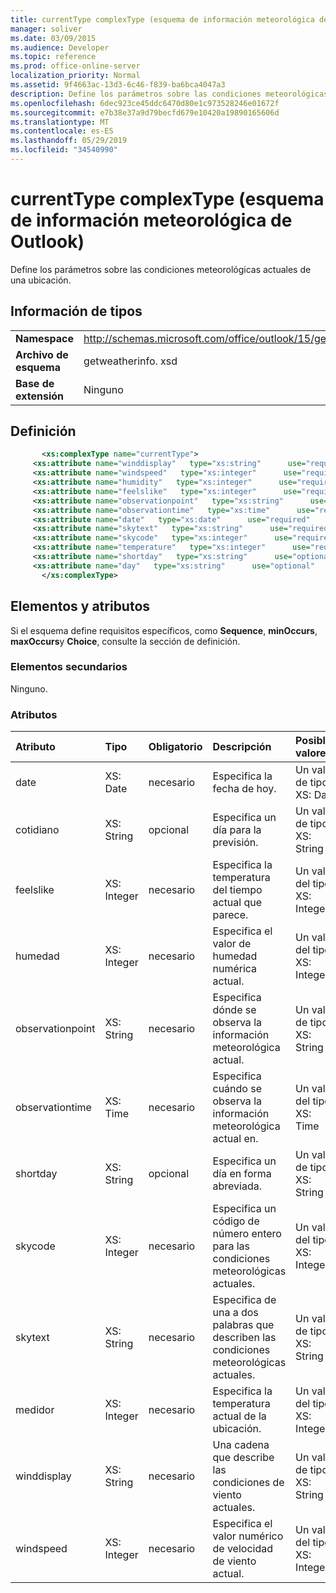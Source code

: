 ```yaml
---
title: currentType complexType (esquema de información meteorológica de Outlook)
manager: soliver
ms.date: 03/09/2015
ms.audience: Developer
ms.topic: reference
ms.prod: office-online-server
localization_priority: Normal
ms.assetid: 9f4663ac-13d3-6c46-f839-ba6bca4047a3
description: Define los parámetros sobre las condiciones meteorológicas actuales de una ubicación.
ms.openlocfilehash: 6dec923ce45ddc6470d80e1c973528246e01672f
ms.sourcegitcommit: e7b38e37a9d79becfd679e10420a19890165606d
ms.translationtype: MT
ms.contentlocale: es-ES
ms.lasthandoff: 05/29/2019
ms.locfileid: "34540990"
---
```

# <a name="currenttype-complextype-outlook-weather-information-schema"></a>currentType complexType (esquema de información meteorológica de Outlook)

Define los parámetros sobre las condiciones meteorológicas actuales de una ubicación.
  
## <a name="type-information"></a>Información de tipos

|||
|:-----|:-----|
|**Namespace** <br/> |http://schemas.microsoft.com/office/outlook/15/getweatherinfo.xsd  <br/> |
|**Archivo de esquema** <br/> |getweatherinfo. xsd  <br/> |
|**Base de extensión** <br/> |Ninguno  <br/> |
   
## <a name="definition"></a>Definición

```XML
       <xs:complexType name="currentType">
     <xs:attribute name="winddisplay"   type="xs:string"      use="required"     />
     <xs:attribute name="windspeed"   type="xs:integer"      use="required"     />
     <xs:attribute name="humidity"   type="xs:integer"      use="required"     />
     <xs:attribute name="feelslike"   type="xs:integer"      use="required"     />
     <xs:attribute name="observationpoint"   type="xs:string"      use="required"     />
     <xs:attribute name="observationtime"   type="xs:time"      use="required"     />
     <xs:attribute name="date"   type="xs:date"      use="required"     />
     <xs:attribute name="skytext"   type="xs:string"      use="required"     />
     <xs:attribute name="skycode"   type="xs:integer"      use="required"     />
     <xs:attribute name="temperature"   type="xs:integer"      use="required"     />
     <xs:attribute name="shortday"   type="xs:string"      use="optional"     />
     <xs:attribute name="day"   type="xs:string"      use="optional"     />
       </xs:complexType>

```

## <a name="elements-and-attributes"></a>Elementos y atributos

Si el esquema define requisitos específicos, como **Sequence**, **minOccurs**, **maxOccurs**y **Choice**, consulte la sección de definición. 
  
### <a name="child-elements"></a>Elementos secundarios

Ninguno.
  
### <a name="attributes"></a>Atributos

|**Atributo**|**Tipo**|**Obligatorio**|**Descripción**|**Posibles valores**|
|:-----|:-----|:-----|:-----|:-----|
|date  <br/> |XS: Date  <br/> |necesario  <br/> |Especifica la fecha de hoy.  <br/> |Un valor de tipo XS: Date  <br/> |
|cotidiano  <br/> |XS: String  <br/> |opcional  <br/> |Especifica un día para la previsión.  <br/> |Un valor de tipo XS: String  <br/> |
|feelslike  <br/> |XS: Integer  <br/> |necesario  <br/> |Especifica la temperatura del tiempo actual que parece.  <br/> |Un valor del tipo XS: Integer  <br/> |
|humedad  <br/> |XS: Integer  <br/> |necesario  <br/> |Especifica el valor de humedad numérica actual.  <br/> |Un valor del tipo XS: Integer  <br/> |
|observationpoint  <br/> |XS: String  <br/> |necesario  <br/> |Especifica dónde se observa la información meteorológica actual.  <br/> |Un valor de tipo XS: String  <br/> |
|observationtime  <br/> |XS: Time  <br/> |necesario  <br/> |Especifica cuándo se observa la información meteorológica actual en.  <br/> |Un valor del tipo XS: Time  <br/> |
|shortday  <br/> |XS: String  <br/> |opcional  <br/> |Especifica un día en forma abreviada.  <br/> |Un valor de tipo XS: String  <br/> |
|skycode  <br/> |XS: Integer  <br/> |necesario  <br/> |Especifica un código de número entero para las condiciones meteorológicas actuales.  <br/> |Un valor del tipo XS: Integer  <br/> |
|skytext  <br/> |XS: String  <br/> |necesario  <br/> |Especifica de una a dos palabras que describen las condiciones meteorológicas actuales.  <br/> |Un valor de tipo XS: String  <br/> |
|medidor  <br/> |XS: Integer  <br/> |necesario  <br/> |Especifica la temperatura actual de la ubicación.  <br/> |Un valor del tipo XS: Integer  <br/> |
|winddisplay  <br/> |XS: String  <br/> |necesario  <br/> |Una cadena que describe las condiciones de viento actuales.  <br/> |Un valor de tipo XS: String  <br/> |
|windspeed  <br/> |XS: Integer  <br/> |necesario  <br/> |Especifica el valor numérico de velocidad de viento actual.  <br/> |Un valor del tipo XS: Integer  <br/> |
   

